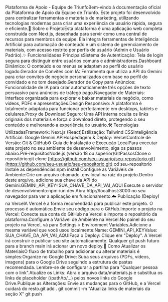 Plataforma de Apoio - Equipe de TriunfoBem-vindo à documentação oficial da Plataforma de Apoio da Equipe de Triunfo. Este projeto foi desenvolvido para centralizar ferramentas e materiais de marketing, utilizando tecnologias modernas para criar uma experiência de usuário rápida, segura e eficiente.🚀 Sobre o ProjetoEsta plataforma é uma aplicação web completa construída com Next.js, desenhada para servir como uma central de recursos para membros da equipe. Ela integra ferramentas de Inteligência Artificial para automação de conteúdo e um sistema de gerenciamento de materiais, com acesso restrito por perfis de usuário (Admin e Usuário Padrão).✨ Funcionalidades PrincipaisSistema de Autenticação: Tela de login segura para distinguir entre usuários comuns e administradores.Dashboard Dinâmico: O conteúdo e os menus se adaptam ao perfil do usuário logado.Gerador de Convites com IA: Ferramenta que utiliza a API do Gemini para criar convites de negócio personalizados com base no perfil do convidado e no tom desejado.Gerador de Copy para Anúncios: Funcionalidade de IA para criar automaticamente três opções de texto persuasivo para anúncios de tráfego pago.Navegador de Materiais: Interface organizada para explorar e baixar materiais de negócio, como vídeos, PDFs e apresentações.Design Responsivo: A plataforma é totalmente adaptada para funcionar perfeitamente em desktops, tablets e celulares.Proxy de Download Seguro: Uma API interna oculta os links originais dos materiais e força o download direto, protegendo o seu conteúdo e melhorando a experiência do usuário.🛠️ Tecnologias UtilizadasFramework: Next.js (React)Estilização: Tailwind CSSInteligência Artificial: Google Gemini APIHospedagem & Deploy: VercelControle de Versão: Git & GitHub⚙️ Guia de Instalação e Execução LocalPara executar este projeto no seu ambiente de desenvolvimento, siga os passos abaixo.Pré-requisitosNode.js (versão 18 ou superior)GitPassosClone o repositório:git clone [https://github.com/seu-usuario/seu-repositorio.git](https://github.com/seu-usuario/seu-repositorio.git)
cd seu-repositorio
Instale as dependências:npm install
Configure as Variáveis de Ambiente:Crie um arquivo chamado .env.local na raiz do projeto.Dentro deste arquivo, adicione sua chave da API do Gemini:GEMINI_API_KEY=SUA_CHAVE_DA_API_VAI_AQUI
Execute o servidor de desenvolvimento:npm run dev
Abra http://localhost:3000 no seu navegador para ver a aplicação em funcionamento.☁️ Publicação (Deploy) na VercelA Vercel é a forma recomendada para publicar este projeto. O processo é automático.Envie seu código para o GitHub.Importe o projeto na Vercel: Conecte sua conta do GitHub na Vercel e importe o repositório da plataforma.Configure a Variável de Ambiente na Vercel:No painel do seu projeto na Vercel, vá para Settings > Environment Variables.Adicione a mesma variável que você usou localmente:Name: GEMINI_API_KEYValue: SUA_CHAVE_DA_API_VAI_AQUIFaça o Deploy: Clique em "Deploy". A Vercel irá construir e publicar seu site automaticamente. Qualquer git push futuro para a branch main irá acionar um novo deploy.🔄 Como Atualizar os MateriaisO fluxo de trabalho para adicionar ou alterar materiais é simples:Organize no Google Drive: Suba seus arquivos (PDFs, vídeos, imagens) para o Google Drive seguindo a estrutura de pastas recomendada. Lembre-se de configurar a partilha para "Qualquer pessoa com o link".Atualize os Links: Abra o arquivo data/materials.js e substitua os links de placeholder (/path/to/...) pelos novos links do Google Drive.Publique as Alterações: Envie as mudanças para o GitHub, e a Vercel cuidará do resto.git add .
git commit -m "Atualiza links de materiais da seção X"
git push
